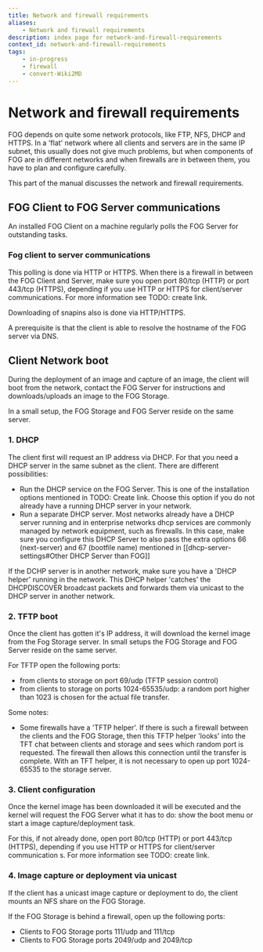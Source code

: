 ```yaml
---
title: Network and firewall requirements
aliases:
    - Network and firewall requirements
description: index page for network-and-firewall-requirements
context_id: network-and-firewall-requirements
tags:
    - in-progress
    - firewall
    - convert-Wiki2MD
---
```


# Network and firewall requirements

FOG depends on quite some network protocols, like FTP, NFS, DHCP and
HTTPS. In a 'flat' network where all clients and servers are in the
same IP subnet, this usually does not give much problems, but when
components of FOG are in different networks and when firewalls are in
between them, you have to plan and configure carefully.

This part of the manual discusses the network and firewall requirements.

## FOG Client to FOG Server communications

An installed FOG Client on a machine regularly polls the FOG Server for
outstanding tasks.

### Fog client to server communications

This polling is done via HTTP or HTTPS. When there is a firewall in
between the FOG Client and Server, make sure you open port 80/tcp (HTTP)
or port 443/tcp (HTTPS), depending if you use HTTP or HTTPS for
client/server communications. For more information see TODO: create
link.

Downloading of snapins also is done via HTTP/HTTPS.

A prerequisite is that the client is able to resolve the hostname of the
FOG server via DNS.

## Client Network boot

During the deployment of an image and capture of an image, the client
will boot from the network, contact the FOG Server for instructions and
downloads/uploads an image to the FOG Storage.

In a small setup, the FOG Storage and FOG Server reside on the same
server.

### 1. DHCP

The client first will request an IP address via DHCP. For that you need
a DHCP server in the same subnet as the client. There are different
possibilities:

-   Run the DHCP service on the FOG Server. This is one of the
    installation options mentioned in TODO: Create link. Choose this
    option if you do not already have a running DHCP server in your
    network.
-   Run a separate DHCP server. Most networks already have a DHCP server
    running and in enterprise networks dhcp services are commonly
    managed by network equipment, such as firewalls. In this case, make
    sure you configure this DHCP Server to also pass the extra options
    66 (next-server) and 67 (bootfile name) mentioned in [[dhcp-server-settings#Other DHCP Server than FOG]]

If the DCHP server is in another network, make sure you have a 'DHCP
helper' running in the network. This DHCP helper 'catches' the
DHCPDISCOVER broadcast packets and forwards them via unicast to the DHCP
server in another network.

### 2. TFTP boot

Once the client has gotten it's IP address, it will download the kernel
image from the Fog Storage server. In small setups the FOG Storage and
FOG Server reside on the same server.

For TFTP open the following ports:

-   from clients to storage on port 69/udp (TFTP session control)
-   from clients to storage on ports 1024-65535/udp: a random port
    higher than 1023 is chosen for the actual file transfer.

Some notes:

-   Some firewalls have a 'TFTP helper'. If there is such a firewall
    between the clients and the FOG Storage, then this TFTP helper
    'looks' into the TFT chat between clients and storage and sees
    which random port is requested. The firewall then allows this
    connection until the transfer is complete. With an TFT helper, it is
    not necessary to open up port 1024-65535 to the storage server.

### 3. Client configuration

Once the kernel image has been downloaded it will be executed and the
kernel will request the FOG Server what it has to do: show the boot menu
or start a image capture/deployment task.

For this, if not already done, open port 80/tcp (HTTP) or port 443/tcp
(HTTPS), depending if you use HTTP or HTTPS for client/server
communication s. For more information see TODO: create link.

### 4. Image capture or deployment via unicast

If the client has a unicast image capture or deployment to do, the
client mounts an NFS share on the FOG Storage.

If the FOG Storage is behind a firewall, open up the following ports:

-   Clients to FOG Storage ports 111/udp and 111/tcp
-   Clients to FOG Storage ports 2049/udp and 2049/tcp
